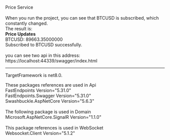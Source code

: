 Price Service<br /><br />
When you run the project, you can see that BTCUSD is subscribed, which constantly changed.<br />
The result is:<br />
**Price Updates**<br />
BTCUSD: 89663.35000000<br />
Subscribed to BTCUSD successfully.<br />
<br />
you can see two api in this address:<br />
https://localhost:44339/swagger/index.html
<br />
****************************************************************************************
TargetFramework is net8.0.

These packages references are used in Api<br />
FastEndpoints Version="5.31.0"<br />
FastEndpoints.Swagger Version="5.31.0"<br />
Swashbuckle.AspNetCore Version="5.6.3"<br />
<br />
The following package is used in Domain<br />
Microsoft.AspNetCore.SignalR Version="1.1.0"<br />
<br />
This package references is used in WebSocket<br />
Websocket.Client Version="5.1.2"


